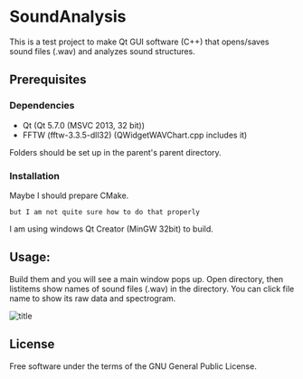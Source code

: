 # SoundAnalysis

This is a test project to make Qt GUI software (C++) that opens/saves sound files (.wav) and analyzes sound structures.

## Prerequisites

### Dependencies

 - Qt (Qt 5.7.0 (MSVC 2013, 32 bit))
 - FFTW (fftw-3.3.5-dll32) (QWidgetWAVChart.cpp includes it)

Folders should be set up in the parent's parent directory.

### Installation

Maybe I should prepare CMake. 

```
but I am not quite sure how to do that properly
```

I am using windows Qt Creator (MinGW 32bit) to build.

## Usage: 

Build them and you will see a main window pops up. Open directory, then listitems show names of sound files (.wav) in the directory. You can click file name to show its raw data and spectrogram.

![title](https://github.com/masatnk/SoundAnalysis/edit/master/soundanalysis.jpg)


## License

Free software under the terms of the GNU General Public License.

